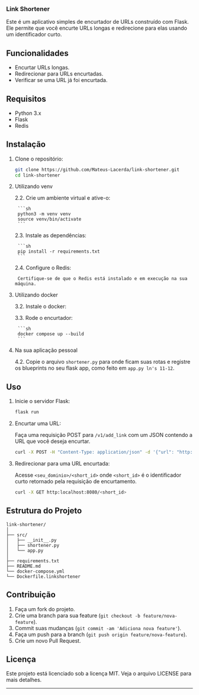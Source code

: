 ### Link Shortener

Este é um aplicativo simples de encurtador de URLs construído com Flask. Ele permite que você encurte URLs longas e redirecione para elas usando um identificador curto.

## Funcionalidades

- Encurtar URLs longas.
- Redirecionar para URLs encurtadas.
- Verificar se uma URL já foi encurtada.

## Requisitos

- Python 3.x
- Flask
- Redis

## Instalação

1. Clone o repositório:

    ```sh
    git clone https://github.com/Mateus-Lacerda/link-shortener.git
    cd link-shortener
    ```

2. Utilizando venv

    2.2. Crie um ambiente virtual e ative-o:

        ```sh
        python3 -m venv venv
        source venv/bin/activate
        ```

    2.3. Instale as dependências:

        ```sh
        pip install -r requirements.txt
        ```

    2.4. Configure o Redis:

        Certifique-se de que o Redis está instalado e em execução na sua máquina.

3. Utilizando docker

    3.2. Instale o docker:

    3.3. Rode o encurtador:

        ```sh
        docker compose up --build
        ```

4. Na sua aplicação pessoal

    4.2. Copie o arquivo `shortener.py` para onde ficam suas rotas e registre os blueprints no seu flask app, como feito em `app.py ln's 11-12`.

## Uso

1. Inicie o servidor Flask:

    ```sh
    flask run
    ```

2. Encurtar uma URL:

    Faça uma requisição POST para `/v1/add_link` com um JSON contendo a URL que você deseja encurtar.

    ```sh
    curl -X POST -H "Content-Type: application/json" -d '{"url": "http://example.com"}' http:localhost:8080/<short_id>
    ```

3. Redirecionar para uma URL encurtada:

    Acesse `<seu_dominio>/<short_id>` onde `<short_id>` é o identificador curto retornado pela requisição de encurtamento.

    ```sh
    curl -X GET http:localhost:8080/<short_id>
    ```

## Estrutura do Projeto

```plaintext
link-shortener/
│
├── src/
│   ├── __init__.py
│   ├── shortener.py
│   └── app.py
│
├── requirements.txt
├── README.md
└── docker-compose.yml
└── Dockerfile.linkshortener
```

## Contribuição

1. Faça um fork do projeto.
2. Crie uma branch para sua feature (`git checkout -b feature/nova-feature`).
3. Commit suas mudanças (`git commit -am 'Adiciona nova feature'`).
4. Faça um push para a branch (`git push origin feature/nova-feature`).
5. Crie um novo Pull Request.

## Licença

Este projeto está licenciado sob a licença MIT. Veja o arquivo LICENSE para mais detalhes.

---
